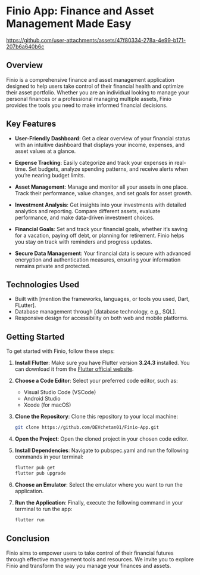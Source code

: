 # Finio App: Finance and Asset Management Made Easy

https://github.com/user-attachments/assets/47f80334-278a-4e99-b171-207b6a640b6c

## Overview

Finio is a comprehensive finance and asset management application designed to help users take control of their financial health and optimize their asset portfolio. Whether you are an individual looking to manage your personal finances or a professional managing multiple assets, Finio provides the tools you need to make informed financial decisions.

## Key Features

- **User-Friendly Dashboard**: Get a clear overview of your financial status with an intuitive dashboard that displays your income, expenses, and asset values at a glance.

- **Expense Tracking**: Easily categorize and track your expenses in real-time. Set budgets, analyze spending patterns, and receive alerts when you’re nearing budget limits.

- **Asset Management**: Manage and monitor all your assets in one place. Track their performance, value changes, and set goals for asset growth.

- **Investment Analysis**: Get insights into your investments with detailed analytics and reporting. Compare different assets, evaluate performance, and make data-driven investment choices.

- **Financial Goals**: Set and track your financial goals, whether it’s saving for a vacation, paying off debt, or planning for retirement. Finio helps you stay on track with reminders and progress updates.

- **Secure Data Management**: Your financial data is secure with advanced encryption and authentication measures, ensuring your information remains private and protected.

## Technologies Used

- Built with [mention the frameworks, languages, or tools you used, Dart, FLutter].
- Database management through [database technology, e.g., SQL].
- Responsive design for accessibility on both web and mobile platforms.

## Getting Started

To get started with Finio, follow these steps:

1. **Install Flutter**: Make sure you have Flutter version **3.24.3** installed. You can download it from the [Flutter official website](https://flutter.dev/docs/get-started/install).

2. **Choose a Code Editor**: Select your preferred code editor, such as:
   - Visual Studio Code (VSCode)
   - Android Studio
   - Xcode (for macOS)

3. **Clone the Repository**: Clone this repository to your local machine:

   ```bash
   git clone https://github.com/DEVchetan01/Finio-App.git
4. **Open the Project**: Open the cloned project in your chosen code editor.
5. **Install Dependencies**: Navigate to pubspec.yaml and run the following commands in your terminal:
   ```bash
   flutter pub get
   flutter pub upgrade
6. **Choose an Emulator**: Select the emulator where you want to run the application.
7. **Run the Application**: Finally, execute the following command in your terminal to run the app:
   ```bash
   flutter run
## Conclusion

Finio aims to empower users to take control of their financial futures through effective management tools and resources. We invite you to explore Finio and transform the way you manage your finances and assets.
